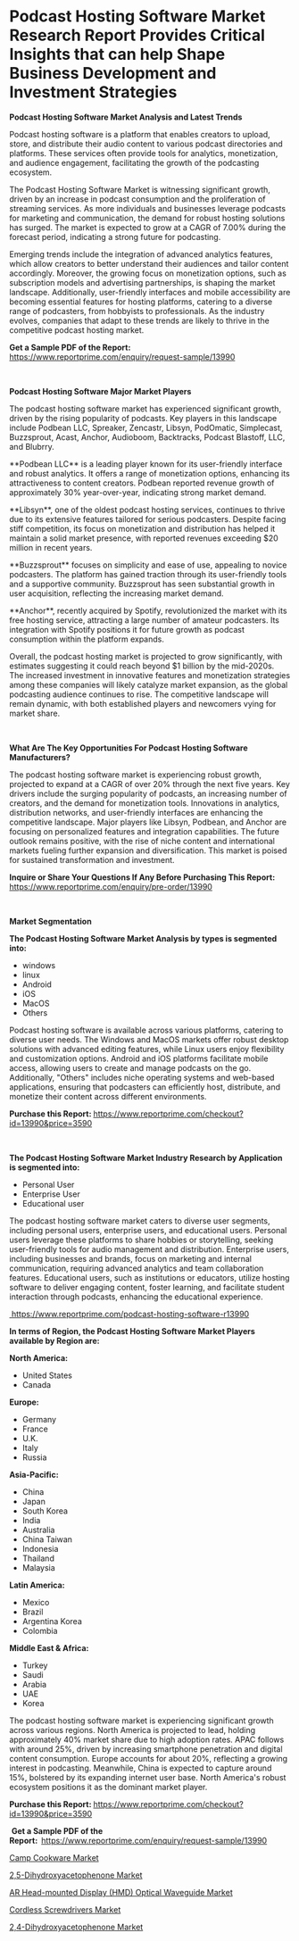 <p><h1>Podcast Hosting Software Market Research Report Provides Critical Insights that can help Shape Business Development and Investment Strategies</h1></p><p><strong>Podcast Hosting Software Market Analysis and Latest Trends</strong></p>
<p><p>Podcast hosting software is a platform that enables creators to upload, store, and distribute their audio content to various podcast directories and platforms. These services often provide tools for analytics, monetization, and audience engagement, facilitating the growth of the podcasting ecosystem. </p><p>The Podcast Hosting Software Market is witnessing significant growth, driven by an increase in podcast consumption and the proliferation of streaming services. As more individuals and businesses leverage podcasts for marketing and communication, the demand for robust hosting solutions has surged. The market is expected to grow at a CAGR of 7.00% during the forecast period, indicating a strong future for podcasting.</p><p>Emerging trends include the integration of advanced analytics features, which allow creators to better understand their audiences and tailor content accordingly. Moreover, the growing focus on monetization options, such as subscription models and advertising partnerships, is shaping the market landscape. Additionally, user-friendly interfaces and mobile accessibility are becoming essential features for hosting platforms, catering to a diverse range of podcasters, from hobbyists to professionals. As the industry evolves, companies that adapt to these trends are likely to thrive in the competitive podcast hosting market.</p></p>
<p><strong>Get a Sample PDF of the Report:&nbsp;</strong> <a href="https://www.reportprime.com/enquiry/request-sample/13990">https://www.reportprime.com/enquiry/request-sample/13990</a></p>
<p>&nbsp;</p>
<p><strong>Podcast Hosting Software Major Market Players</strong></p>
<p><p>The podcast hosting software market has experienced significant growth, driven by the rising popularity of podcasts. Key players in this landscape include Podbean LLC, Spreaker, Zencastr, Libsyn, PodOmatic, Simplecast, Buzzsprout, Acast, Anchor, Audioboom, Backtracks, Podcast Blastoff, LLC, and Blubrry.</p><p>**Podbean LLC** is a leading player known for its user-friendly interface and robust analytics. It offers a range of monetization options, enhancing its attractiveness to content creators. Podbean reported revenue growth of approximately 30% year-over-year, indicating strong market demand.</p><p>**Libsyn**, one of the oldest podcast hosting services, continues to thrive due to its extensive features tailored for serious podcasters. Despite facing stiff competition, its focus on monetization and distribution has helped it maintain a solid market presence, with reported revenues exceeding $20 million in recent years.</p><p>**Buzzsprout** focuses on simplicity and ease of use, appealing to novice podcasters. The platform has gained traction through its user-friendly tools and a supportive community. Buzzsprout has seen substantial growth in user acquisition, reflecting the increasing market demand.</p><p>**Anchor**, recently acquired by Spotify, revolutionized the market with its free hosting service, attracting a large number of amateur podcasters. Its integration with Spotify positions it for future growth as podcast consumption within the platform expands.</p><p>Overall, the podcast hosting market is projected to grow significantly, with estimates suggesting it could reach beyond $1 billion by the mid-2020s. The increased investment in innovative features and monetization strategies among these companies will likely catalyze market expansion, as the global podcasting audience continues to rise. The competitive landscape will remain dynamic, with both established players and newcomers vying for market share.</p></p>
<p>&nbsp;</p>
<p><strong>What Are The Key Opportunities For Podcast Hosting Software Manufacturers?</strong></p>
<p><p>The podcast hosting software market is experiencing robust growth, projected to expand at a CAGR of over 20% through the next five years. Key drivers include the surging popularity of podcasts, an increasing number of creators, and the demand for monetization tools. Innovations in analytics, distribution networks, and user-friendly interfaces are enhancing the competitive landscape. Major players like Libsyn, Podbean, and Anchor are focusing on personalized features and integration capabilities. The future outlook remains positive, with the rise of niche content and international markets fueling further expansion and diversification. This market is poised for sustained transformation and investment.</p></p>
<p><strong>Inquire or Share Your Questions If Any Before Purchasing This Report:</strong> <a href="https://www.reportprime.com/enquiry/pre-order/13990">https://www.reportprime.com/enquiry/pre-order/13990</a></p>
<p>&nbsp;</p>
<p><strong>Market Segmentation</strong></p>
<p><strong>The Podcast Hosting Software Market Analysis by types is segmented into:</strong></p>
<p><ul><li>windows</li><li>linux</li><li>Android</li><li>iOS</li><li>MacOS</li><li>Others</li></ul></p>
<p><p>Podcast hosting software is available across various platforms, catering to diverse user needs. The Windows and MacOS markets offer robust desktop solutions with advanced editing features, while Linux users enjoy flexibility and customization options. Android and iOS platforms facilitate mobile access, allowing users to create and manage podcasts on the go. Additionally, "Others" includes niche operating systems and web-based applications, ensuring that podcasters can efficiently host, distribute, and monetize their content across different environments.</p></p>
<p><strong>Purchase this Report:&nbsp;</strong><a href="https://www.reportprime.com/checkout?id=13990&price=3590">https://www.reportprime.com/checkout?id=13990&price=3590</a></p>
<p>&nbsp;</p>
<p><strong>The Podcast Hosting Software Market Industry Research by Application is segmented into:</strong></p>
<p><ul><li>Personal User</li><li>Enterprise User</li><li>Educational user</li></ul></p>
<p><p>The podcast hosting software market caters to diverse user segments, including personal users, enterprise users, and educational users. Personal users leverage these platforms to share hobbies or storytelling, seeking user-friendly tools for audio management and distribution. Enterprise users, including businesses and brands, focus on marketing and internal communication, requiring advanced analytics and team collaboration features. Educational users, such as institutions or educators, utilize hosting software to deliver engaging content, foster learning, and facilitate student interaction through podcasts, enhancing the educational experience.</p></p>
<p><a href="https://www.reportprime.com/podcast-hosting-software-r13990">&nbsp;https://www.reportprime.com/podcast-hosting-software-r13990</a></p>
<p><strong>In terms of Region, the Podcast Hosting Software Market Players available by Region are:</strong></p>
<p>
    <p> <strong> North America: </strong>
        <ul>
            <li>United States</li>
            <li>Canada</li>
        </ul>
        </p> 
    <p> <strong> Europe: </strong>
        <ul>
            <li>Germany</li>
            <li>France</li>
            <li>U.K.</li>
            <li>Italy</li>
            <li>Russia</li>
        </ul>
        </p> 
    <p> <strong> Asia-Pacific: </strong>
        <ul>
            <li>China</li>
            <li>Japan</li>
            <li>South Korea</li>
            <li>India</li>
            <li>Australia</li>
            <li>China Taiwan</li>
            <li>Indonesia</li>
            <li>Thailand</li>
            <li>Malaysia</li>
        </ul>
        </p> 
    <p> <strong> Latin America: </strong>
        <ul>
            <li>Mexico</li>
            <li>Brazil</li>
            <li>Argentina Korea</li>
            <li>Colombia</li>
        </ul>
        </p> 
    <p> <strong> Middle East & Africa: </strong>
        <ul>
            <li>Turkey</li>
            <li>Saudi</li>
            <li>Arabia</li>
            <li>UAE</li>
            <li>Korea</li>
        </ul>
    </p>
    </p>
<p><p>The podcast hosting software market is experiencing significant growth across various regions. North America is projected to lead, holding approximately 40% market share due to high adoption rates. APAC follows with around 25%, driven by increasing smartphone penetration and digital content consumption. Europe accounts for about 20%, reflecting a growing interest in podcasting. Meanwhile, China is expected to capture around 15%, bolstered by its expanding internet user base. North America's robust ecosystem positions it as the dominant market player.</p></p>
<p><strong>Purchase this Report: </strong><a href="https://www.reportprime.com/checkout?id=13990&price=3590">https://www.reportprime.com/checkout?id=13990&price=3590</a></p>
<p>&nbsp;<strong>Get a Sample PDF of the Report:&nbsp;&nbsp;</strong><a href="https://www.reportprime.com/enquiry/request-sample/13990">https://www.reportprime.com/enquiry/request-sample/13990</a></p>
<p><strong></strong></p>
<p><p><a href="https://www.linkedin.com/pulse/global-camp-cookware-market-opportunities-forecast-period-sjh6c?trackingId=RhW2ZEA%2FSK20V3MtgvlXyg%3D%3D">Camp Cookware Market</a></p><p><a href="https://issuu.com/reportprime-2/docs/25-dihydroxyacetophenone-market-siz_b968b61070429e">2,5-Dihydroxyacetophenone Market</a></p><p><a href="https://medium.com/@owen.mclean8956/the-ar-head-mounted-display-hmd-optical-waveguide-market-decisions-are-mostly-driven-by-e2306ad0522c">AR Head-mounted Display (HMD) Optical Waveguide Market</a></p><p><a href="https://www.linkedin.com/pulse/global-cordless-screwdrivers-market-landscape-future-trends-vjr4c?trackingId=zJkbM1zoQcyhdCSIlZyqlg%3D%3D">Cordless Screwdrivers Market</a></p><p><a href="https://issuu.com/reportprime-2/docs/24-dihydroxyacetophenone-market-siz_320acbab634221">2,4-Dihydroxyacetophenone Market</a></p></p>